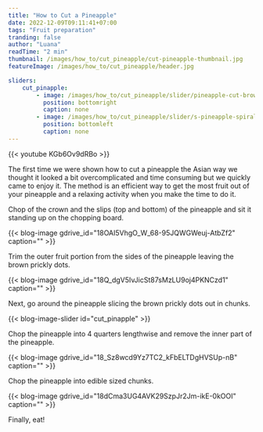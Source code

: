 ```yaml
---
title: "How to Cut a Pineapple"
date: 2022-12-09T09:11:41+07:00
tags: "Fruit preparation"
tranding: false
author: "Luana"
readTime: "2 min"
thumbnail: /images/how_to/cut_pineapple/cut-pineapple-thumbnail.jpg
featureImage: /images/how_to/cut_pineapple/header.jpg

sliders:
    cut_pinapple:
        - image: /images/how_to/cut_pineapple/slider/pineapple-cut-brown-spots-2.jpg
          position: bottomright
          caption: none
        - image: /images/how_to/cut_pineapple/slider/s-pineapple-spiraled.jpg
          position: bottomleft
          caption: none
---
```


{{< youtube KGb6Ov9dRBo >}}
<br>

The first time we were shown how to cut a pineapple the Asian way we thought it looked a bit overcomplicated and time consuming but we quickly came to enjoy it. The method is an efficient way to get the most fruit out of your pineapple and a relaxing activity when you make the time to do it. 

Chop of the crown and the slips (top and bottom) of the pineapple and sit it standing up on the chopping board.

{{< blog-image gdrive_id="18OAI5VhgO_W_68-95JQWGWeuj-AtbZf2" caption="" >}}

Trim the outer fruit portion from the sides of the pineapple leaving the brown prickly dots. 

{{< blog-image gdrive_id="18Q_dgV5IvJicSt87sMzLU9oj4PKNCzd1" caption="" >}}

Next, go around the pineapple slicing the brown prickly dots out in chunks.

{{< blog-image-slider id="cut_pinapple" >}}

Chop the pineapple into 4 quarters lengthwise and remove the inner part of the pineapple.

{{< blog-image gdrive_id="18_Sz8wcd9Yz7TC2_kFbELTDgHVSUp-nB" caption="" >}}

Chop the pineapple into edible sized chunks.

{{< blog-image gdrive_id="18dCma3UG4AVK29SzpJr2Jm-ikE-0kOOI" caption="" >}}

Finally, eat!
